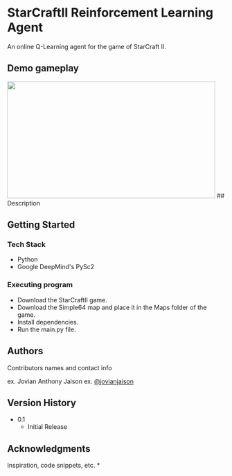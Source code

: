 # StarCraftII Reinforcement Learning Agent

An online Q-Learning agent for the game of StarCraft II.

## Demo gameplay

<img src="https://user-images.githubusercontent.com/38627145/210742168-fcbc83a1-18ad-40c0-a3e5-733d32d9175b.gif" height="270" width="480">
## Description

## Getting Started

### Tech Stack

* Python
* Google DeepMind's PySc2

### Executing program

* Download the StarCraftII game.
* Download the Simple64 map and place it in the Maps folder of the game.
* Install dependencies.
* Run the main.py file.

## Authors

Contributors names and contact info

ex. Jovian Anthony Jaison
ex. [@jovianjaison](https://www.linkedin.com/in/jovianjaison/)

## Version History

* 0.1
    * Initial Release

## Acknowledgments

Inspiration, code snippets, etc.
* 

